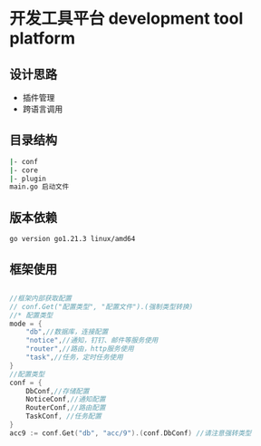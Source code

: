 # 开发工具平台 development tool platform

## 设计思路

* 插件管理
* 跨语言调用


## 目录结构

```bash
|- conf
|- core
|- plugin
main.go 启动文件
```

## 版本依赖

```shell
go version go1.21.3 linux/amd64
```

## 框架使用

```go

//框架内部获取配置
// conf.Get("配置类型", "配置文件").(强制类型转换)
//* 配置类型
mode = {
    "db",//数据库，连接配置
    "notice",//通知，钉钉、邮件等服务使用
    "router",//路由，http服务使用
    "task",//任务，定时任务使用
}
//配置类型
conf = {
    DbConf,//存储配置
    NoticeConf,//通知配置
    RouterConf,//路由配置
    TaskConf, //任务配置
}
acc9 := conf.Get("db", "acc/9").(conf.DbConf) //请注意强转类型

```